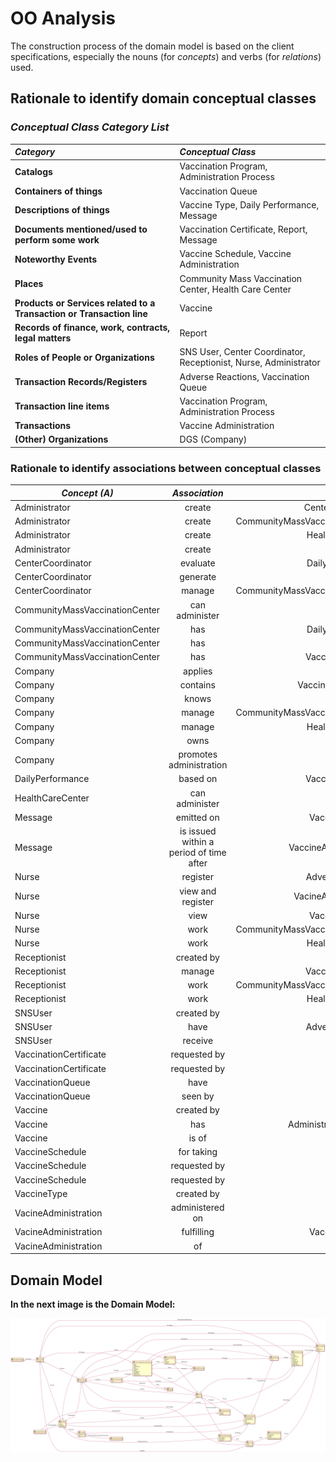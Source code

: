 # OO Analysis #

The construction process of the domain model is based on the client specifications, especially the nouns (for _concepts_) and verbs (for _relations_) used. 

## Rationale to identify domain conceptual classes ##

### _Conceptual Class Category List_ ###

| **_Category_** | **_Conceptual Class_** |                                       
|:------------------------|:--------------------------------------------|
| **Catalogs** | Vaccination Program, Administration Process |
| **Containers of things** | Vaccination Queue |
| **Descriptions of things** | Vaccine Type, Daily Performance, Message |
| **Documents mentioned/used to perform some work** | Vaccination Certificate, Report, Message |
| **Noteworthy Events** | Vaccine Schedule, Vaccine Administration |
| **Places** | Community Mass Vaccination Center, Health Care Center |
| **Products or Services related to a Transaction or Transaction line** | Vaccine |
| **Records of finance, work, contracts, legal matters** | Report |
| **Roles of People or Organizations** | SNS User, Center Coordinator, Receptionist, Nurse, Administrator |
| **Transaction Records/Registers** | Adverse Reactions, Vaccination Queue |
| **Transaction line items** | Vaccination Program, Administration Process |
| **Transactions** | Vaccine Administration |
| **(Other) Organizations** | DGS (Company) |


### **Rationale to identify associations between conceptual classes** ###

| **_Concept (A)_** |  **_Association_** |  **_Concept (B)_** |
|----------	   		|:-------------:		|------:       |
| Administrator | create | CenterCoordinator |
| Administrator | create | CommunityMassVaccinationCenter |
| Administrator | create | HealthCareCenter |
| Administrator | create | Nurse |
| CenterCoordinator | evaluate | DailyPerformance |
| CenterCoordinator | generate | Report |
| CenterCoordinator | manage | CommunityMassVaccinationCenter |
| CommunityMassVaccinationCenter | can administer | VaccineType |
| CommunityMassVaccinationCenter | has | DailyPerformance |
| CommunityMassVaccinationCenter | has | Report |
| CommunityMassVaccinationCenter | has | VaccinationQueue |
| Company | applies	| Vaccine |
| Company | contains | VaccinationProgram |
| Company | knows | Administrator |
| Company | manage | CommunityMassVaccinationCenter |
| Company | manage | HealthCareCenter |
| Company | owns | SNSUser |
| Company | promotes administration | VaccineType |
| DailyPerformance | based on | VaccinationQueue |
| HealthCareCenter | can administer	| VaccineType |
| Message | emitted on | VaccineSchedule |
| Message | is issued within a period of time after | VaccineAdministration |
| Nurse | register | AdverseReactions |
| Nurse | view and register | VacineAdministration |
| Nurse | view | VaccineSchedule |
| Nurse | work | CommunityMassVaccinationCenter |
| Nurse | work | HealthCareCenter |
| Receptionist | created by | Administrator |
| Receptionist | manage | VaccinationQueue |
| Receptionist | work | CommunityMassVaccinationCenter |
| Receptionist | work | HealthCareCenter |
| SNSUser | created by | Administrator |
| SNSUser | have | AdverseReactions |
| SNSUser | receive | Message |
| VaccinationCertificate | requested by | Nurse |
| VaccinationCertificate | requested by | SNSUser |
| VaccinationQueue | have | SNSUser |
| VaccinationQueue | seen by | Nurse |
| Vaccine | created by | Administrator |
| Vaccine | has | AdministrationProcess |
| Vaccine | is of | VaccineType |
| VaccineSchedule | for taking | VaccineType |
| VaccineSchedule | requested by | Receptionist |
| VaccineSchedule | requested by | SNSUser |
| VaccineType | created by | Administrator |
| VacineAdministration | administered on | SNSUser |
| VacineAdministration | fulfilling | VaccineSchedule |
| VacineAdministration | of | Vaccine |


## Domain Model

**In the next image is the Domain Model:**

![DM.svg](PlantUML/DM.svg)
